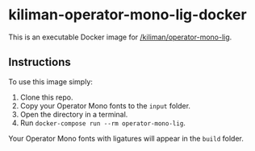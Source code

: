 # kiliman-operator-mono-lig-docker

This is an executable Docker image for [/kiliman/operator-mono-lig](https://github.com/kiliman/operator-mono-lig).

## Instructions

To use this image simply:

1. Clone this repo.
2. Copy your Operator Mono fonts to the `input` folder.
3. Open the directory in a terminal.
4. Run `docker-compose run --rm operator-mono-lig`.

Your Operator Mono fonts with ligatures will appear in the `build` folder.
